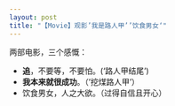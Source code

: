 ```yaml
---
layout: post
title: "【Movie】观影’我是路人甲’’饮食男女‘"
---
```


两部电影，三个感慨：

* **追**，不要等，不要怕。(‘路人甲结尾’)    
* **我本来就很成功**。（’挖煤路人甲’）    
* 饮食男女，人之大欲。（过得自信且开心）
